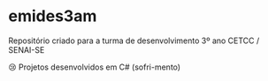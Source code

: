 # emides3am
Repositório criado para a turma de desenvolvimento 3º ano CETCC / SENAI-SE 

😢 Projetos desenvolvidos em C# (sofri-mento)
